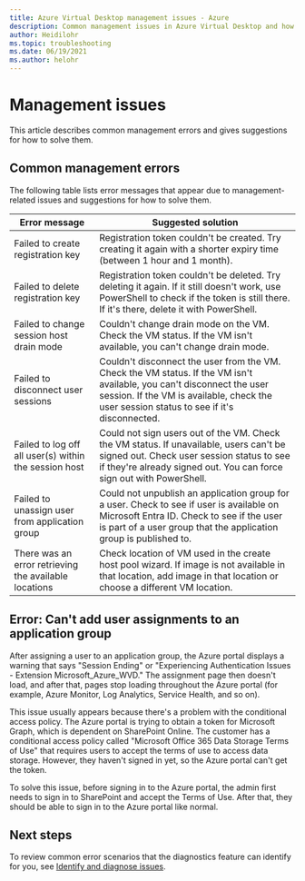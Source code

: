 ```yaml
---
title: Azure Virtual Desktop management issues - Azure
description: Common management issues in Azure Virtual Desktop and how to solve them.
author: Heidilohr
ms.topic: troubleshooting
ms.date: 06/19/2021
ms.author: helohr
---
```

# Management issues

This article describes common management errors and gives suggestions for how to solve them.

## Common management errors

The following table lists error messages that appear due to management-related issues and suggestions for how to solve them.

|Error message|Suggested solution|
|---|---|
|Failed to create registration key |Registration token couldn't be created. Try creating it again with a shorter expiry time (between 1 hour and 1 month). |
|Failed to delete registration key|Registration token couldn't be deleted. Try deleting it again. If it still doesn't work, use PowerShell to check if the token is still there. If it's there, delete it with PowerShell.|
|Failed to change session host drain mode |Couldn't change drain mode on the VM. Check the VM status. If the VM isn't available, you can't change drain mode.|
|Failed to disconnect user sessions |Couldn't disconnect the user from the VM. Check the VM status. If the VM isn't available, you can't disconnect the user session. If the VM is available, check the user session status to see if it's disconnected. |
|Failed to log off all user(s) within the session host |Could not sign users out of the VM. Check the VM status. If unavailable, users can't be signed out. Check user session status to see if they're already signed out. You can force sign out with PowerShell. |
|Failed to unassign user from application group|Could not unpublish an application group for a user. Check to see if user is available on Microsoft Entra ID. Check to see if the user is part of a user group that the application group is published to. |
|There was an error retrieving the available locations |Check location of VM used in the create host pool wizard. If image is not available in that location, add image in that location or choose a different VM location. |

## Error: Can't add user assignments to an application group

After assigning a user to an application group, the Azure portal displays a warning that says "Session Ending" or "Experiencing Authentication Issues - Extension Microsoft_Azure_WVD." The assignment page then doesn't load, and after that, pages stop loading throughout the Azure portal (for example, Azure Monitor, Log Analytics, Service Health, and so on).

This issue usually appears because there's a problem with the conditional access policy. The Azure portal is trying to obtain a token for Microsoft Graph, which is dependent on SharePoint Online. The customer has a conditional access policy called "Microsoft Office 365 Data Storage Terms of Use" that requires users to accept the terms of use to access data storage. However, they haven't signed in yet, so the Azure portal can't get the token.

To solve this issue, before signing in to the Azure portal, the admin first needs to sign in to SharePoint and accept the Terms of Use. After that, they should be able to sign in to the Azure portal like normal.

## Next steps

To review common error scenarios that the diagnostics feature can identify for you, see [Identify and diagnose issues](./troubleshoot-set-up-overview.md).
